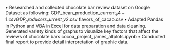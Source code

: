 •	Researched and collected chocolate bar review dataset on Google Dataset as following:
GDP_bean_production_current$_v4-1.csv
GDP_producers_current$_v2.csv
flavors_of_cacao.csv
•	Adapted Pandas in Python and VBA in Excel for data preparation and data cleaning. Generated variety kinds of graphs to visualize key factors that affect the reviews of chocolate bars 
cocoa_project_james_allplots.ipynb
•	Conducted final report to provide detail interpretation of graphic data.

